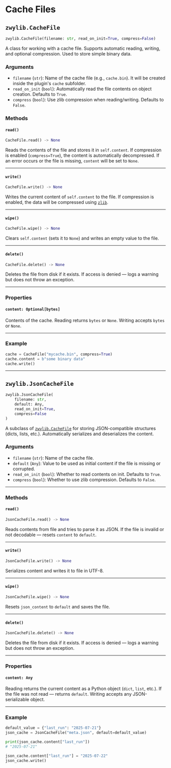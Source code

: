 # Cache Files

## `zwylib.CacheFile`

```python
zwylib.CacheFile(filename: str, read_on_init=True, compress=False)
```

A class for working with a cache file. Supports automatic reading, writing, and optional compression. Used to store simple binary data.

### Arguments

* `filename` (`str`): Name of the cache file (e.g., `cache.bin`). It will be created inside the plugin's `cache` subfolder.
* `read_on_init` (`bool`): Automatically read the file contents on object creation. Defaults to `True`.
* `compress` (`bool`): Use zlib compression when reading/writing. Defaults to `False`.

### Methods

#### `read()`

```python
CacheFile.read() -> None
```

Reads the contents of the file and stores it in `self.content`. If compression is enabled (`compress=True`), the content is automatically decompressed. If an error occurs or the file is missing, `content` will be set to `None`.

---

#### `write()`

```python
CacheFile.write() -> None
```

Writes the current content of `self.content` to the file. If compression is enabled, the data will be compressed using [`zlib`](https://docs.python.org/3/library/zlib.html).

---

#### `wipe()`

```python
CacheFile.wipe() -> None
```

Clears `self.content` (sets it to `None`) and writes an empty value to the file.

---

#### `delete()`

```python
CacheFile.delete() -> None
```

Deletes the file from disk if it exists. If access is denied — logs a warning but does not throw an exception.

---

### Properties

#### `content: Optional[bytes]`

Contents of the cache. Reading returns `bytes` or `None`. Writing accepts `bytes` or `None`.

---

### Example

```python
cache = CacheFile("mycache.bin", compress=True)
cache.content = b"some binary data"
cache.write()
```

---

## `zwylib.JsonCacheFile`

```python
zwylib.JsonCacheFile(
    filename: str,
    default: Any,
    read_on_init=True,
    compress=False
)
```

A subclass of [`zwylib.CacheFile`](/cachefiles#zwylibcachefile) for storing JSON-compatible structures (dicts, lists, etc.). Automatically serializes and deserializes the content.

### Arguments

* `filename` (`str`): Name of the cache file.
* `default` (`Any`): Value to be used as initial content if the file is missing or corrupted.
* `read_on_init` (`bool`): Whether to read contents on init. Defaults to `True`.
* `compress` (`bool`): Whether to use zlib compression. Defaults to `False`.

---

### Methods

#### `read()`

```python
JsonCacheFile.read() -> None
```

Reads contents from file and tries to parse it as JSON. If the file is invalid or not decodable — resets `content` to `default`.

---

#### `write()`

```python
JsonCacheFile.write() -> None
```

Serializes content and writes it to file in UTF-8.

---

#### `wipe()`

```python
JsonCacheFile.wipe() -> None
```

Resets `json_content` to `default` and saves the file.

---

#### `delete()`

```python
JsonCacheFile.delete() -> None
```

Deletes the file from disk if it exists. If access is denied — logs a warning but does not throw an exception.

---

### Properties

#### `content: Any`

Reading returns the current content as a Python object (`dict`, `list`, etc.). If the file was not read — returns `default`. Writing accepts any JSON-serializable object.

---

### Example

```python
default_value = {"last_run": "2025-07-21"}
json_cache = JsonCacheFile("meta.json", default=default_value)

print(json_cache.content["last_run"])
# "2025-07-21"

json_cache.content["last_run"] = "2025-07-22"
json_cache.write()
```
